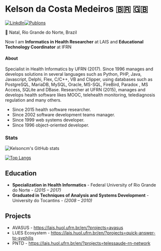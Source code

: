 #  Kelson da Costa Medeiros 🇧🇷 🇬🇧

[![LinkdIn](https://icons.iconarchive.com/icons/danleech/simple/24/linkedin-icon.png)](https://www.linkedin.com/in/kelsoncm/)[![Publons](https://publons.com/static/images/badge/rid_badge_small.png)](https://publons.com/researcher/2185504/kelson-da-costa-medeiros)

📌 Natal, Rio Grande do Norte, Brazil

Now I am **Informatics in Health Researcher** at LAIS and **Educational Technology Coordinator** at IFRN

#### About

Specialist in Health Informatics by UFRN (2017). Since 1996 manages and develops solutions in several languages such as Python, PHP, Java, Javascript, Delphi, Flex, C/C++, VB and Clipper, using databases such as PostgreSQL, MariaDB, MySQL, Oracle, MS-SQL, FireBird, Paradox , MS Access, SQLite and DBase. Researcher at UFRN (2015), manages and develops health software likes MOOC, telehealth monitoring, telediagnosis regulation and many others.

* Since 2015 health software researcher.
* Since 2002 software development teams manager.
* Since 1999 web systems developer.
* Since 1996 object-oriented developer.

### Stats
![Kelsoncm's GitHub stats](https://github-readme-stats.vercel.app/api?username=kelsoncm&show_icons=true&theme=algolia&include_all_commits=true&count_private=true&show_owner=true)

[![Top Langs](https://github-readme-stats.vercel.app/api/top-langs/?username=kelsoncm&layout=compact&hide=html,css,javascript&langs_count=10)](https://github.com/anuraghazra/github-readme-stats)

## Education

* **Specialization in Health Informatics** - Federal University of Rio Grande do Norte - *(2015 – 2017)*
* **Graduated in Techniques of Analysis and Systems Development** - University do Tocantins - *(2008 – 2010)*

## Projects
* AVASUS - https://lais.huol.ufrn.br/en/?projects=avasus
* LUES Ecosystem - https://lais.huol.ufrn.br/en/?projects=quick-answer-to-syphilis
* PNTD - https://lais.huol.ufrn.br/en/?projects=telessaude-rn-network


